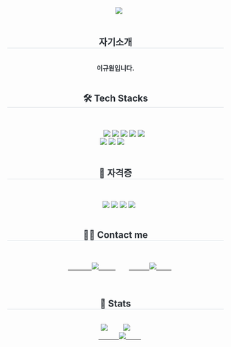 <div align="center">
    <img src="https://capsule-render.vercel.app/api?type=rounded&color=gradient&height=120&text=Hello&animation=&fontColor=000000&fontSize=70" />
</div>

<div align="center"> 
    <h2 style="border-bottom: 1px solid #d8dee4; color: #282d33;"> 자기소개 </h2>  
    <div style="font-weight: 700; font-size: 15px; text-align: center; color: #282d33;"> 이규원입니다. </div>
</div>

<div align="center">
    <h2 style="border-bottom: 1px solid #d8dee4; color: #282d33;"> 🛠️ Tech Stacks </h2> <br> 
    <div style="margin: 0 auto; text-align: center;" align="center"> 
        <img src="https://img.shields.io/badge/HTML5-E34F26?style=for-the-badge&logo=HTML5&logoColor=white"> <img src="https://img.shields.io/badge/CSS3-1572B6?style=for-the-badge&logo=CSS3&logoColor=white"> <img src="https://img.shields.io/badge/C-A8B9CC?style=for-the-badge&logo=C&logoColor=white"> <img src="https://img.shields.io/badge/Git-F05032?style=for-the-badge&logo=Git&logoColor=white"> <img src="https://img.shields.io/badge/Javascript-F7DF1E?style=for-the-badge&logo=Javascript&logoColor=white"> <br/> <img src="https://img.shields.io/badge/Matlab-0076a8?style=for-the-badge&logo=Matlab&logoColor=white"> <img src="https://img.shields.io/badge/MySQL-4479A1?style=for-the-badge&logo=MySQL&logoColor=white"> <img src="https://img.shields.io/badge/React-61DAFB?style=for-the-badge&logo=React&logoColor=white">
    </div>
</div>

<div align="center">
    <h2 style="border-bottom: 1px solid #d8dee4; color: #282d33;"> 📜 자격증 </h2> <br>
    <div style="margin: 0 auto; text-align: center;" align="center">
        <img src="https://img.shields.io/badge/네트워크관리사-56B830?style=for-the-badge"> <img src="https://img.shields.io/badge/정보처리산업기사-0052D4?style=for-the-badge"> <img src="https://img.shields.io/badge/사무자동화산업기사-FFC000?style=for-the-badge"> <img src="https://img.shields.io/badge/AWS%20Certified%20Cloud%20Practitioner-FF9900?style=for-the-badge&logo=amazonaws&logoColor=white">
    </div>
</div>

<div align="center">
    <h2 style="border-bottom: 1px solid #d8dee4; color: #282d33;"> 🧑‍💻 Contact me </h2> <br> 
    <div align="center">
        <a href="https://www.instagram.com/gyuweon_i"> 
            <img src="https://img.shields.io/badge/Instagram-E4405F?style=for-the-badge&logo=Instagram&logoColor=white"> 
        </a>
        <a href="mailto:every_day_with_you@nate.com">
            <img src="https://img.shields.io/badge/Nate%20Mail-C62828?style=for-the-badge&logo=redhat&logoColor=white">
        </a>
    </div>  
</div>

<div align="center"> 
    <h2 style="border-bottom: 1px solid #d8dee4; color: #282d33;"> 🏅 Stats </h2> 
    <div align="center">
        <img src="https://github-readme-stats.vercel.app/api?username=Leeguewon&bg_color=180,000000,&title_color=000000&text_color=000000" />
        <img src="https://github-readme-stats.vercel.app/api/top-langs/?username=Leeguewon&layout=compact&bg_color=180,000000,&title_color=000000&text_color=000000" />
        <br/>
        <a href="https://solved.ac/guewon12">
            <img src="http://mazassumnida.wtf/api/v2/generate_badge?boj=guewon12">
        </a>
    </div> 
</div>
